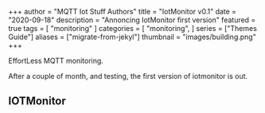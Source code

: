 +++
author = "MQTT Iot Stuff Authors"
title = "IotMonitor v0.1"
date = "2020-09-18"
description = "Annoncing IotMonitor first version"
featured = true
tags = [
    "monitoring"
]
categories = [
    "monitoring",
]
series = ["Themes Guide"]
aliases = ["migrate-from-jekyl"]
thumbnail = "images/building.png"
+++

EffortLess MQTT monitoring.

After a couple of month, and testing, the first version of iotmonitor is out. 
<!--more-->

## IOTMonitor

